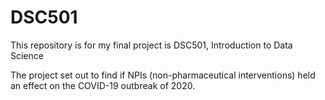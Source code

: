 # DSC501
This repository is for my final project is DSC501, Introduction to Data Science

The project set out to find if NPIs (non-pharmaceutical interventions) held an effect 
on the COVID-19 outbreak of 2020.
